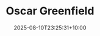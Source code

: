 ---
title: "Oscar Greenfield"
date: 2025-08-10T23:25:31+10:00
draft: false
photo: "/images/oscar.png"
position: "Undergraduate CASS Representative"
role_types:
  - "College Representative"
  - "NUS Delegate"
---